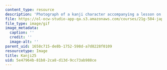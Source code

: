 ```yaml
---
content_type: resource
description: 'Photograph of a kanji character accompanying a lesson on Japanese. '
file: https://ol-ocw-studio-app-qa.s3.amazonaws.com/courses/21g-504-japanese-iv-spring-2009/5e47964b81b82ca8d13d9cc73ab988ce_Kanji25.gif
file_type: image/gif
image_metadata:
  caption: ''
  credit: ''
  image-alt: ''
parent_uid: 1658c715-de8b-1752-598d-a7d8228f0109
resourcetype: Image
title: Kanji25
uid: 5e47964b-81b8-2ca8-d13d-9cc73ab988ce
---
```


